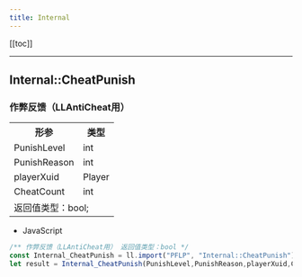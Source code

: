 ```yaml
---
title: Internal
---
```


[[toc]]


---
## Internal::CheatPunish
### 作弊反馈（LLAntiCheat用）
<table><tr><th>形参</th><th>类型</th></tr>
<tr><td>PunishLevel</td><td>int</td></tr>
<tr><td>PunishReason</td><td>int</td></tr>
<tr><td>playerXuid</td><td>Player</td></tr>
<tr><td>CheatCount</td><td>int</td></tr>
<tr><td colspan="2">返回值类型：bool;</td></tr></table>

 - JavaScript
```js
/** 作弊反馈（LLAntiCheat用） 返回值类型：bool */
const Internal_CheatPunish = ll.import("PFLP", "Internal::CheatPunish");
let result = Internal_CheatPunish(PunishLevel,PunishReason,playerXuid,CheatCount);
```

